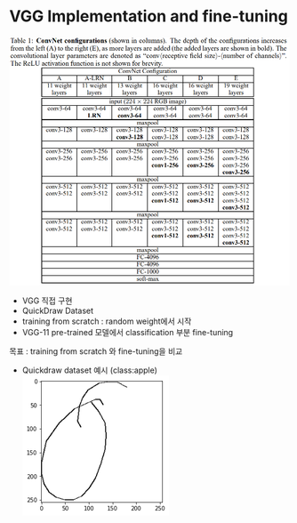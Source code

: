 # VGG Implementation and fine-tuning
![img.png](image/img.png)
- VGG 직접 구현
- QuickDraw Dataset
- training from scratch : random weight에서 시작
- VGG-11 pre-trained 모델에서 classification 부분 fine-tuning

목표 : training from scratch 와 fine-tuning을 비교

- Quickdraw dataset 예시 (class:apple)
![img_1.png](image/img_1.png)